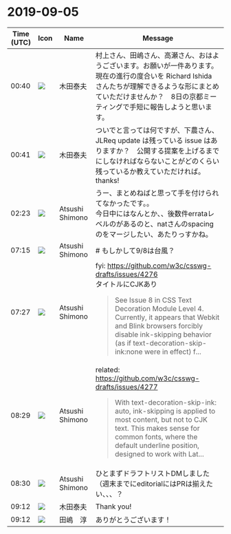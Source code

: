# 2019-09-05

|Time (UTC)|Icon|Name|Message|
|---|---|---|---|
|00:40|![](https://avatars.slack-edge.com/2020-02-05/937202829237_c9f8fb5bef5877305d00_72.jpg)|木田泰夫|村上さん、田嶋さん、高瀬さん、おはようございます。お願いが一件あります。現在の進行の度合いを Richard Ishida さんたちが理解できるような形にまとめていただけませんか？　8日の京都ミーティングで手短に報告しようと思います。|
|00:41|![](https://avatars.slack-edge.com/2020-02-05/937202829237_c9f8fb5bef5877305d00_72.jpg)|木田泰夫|ついでと言っては何ですが、下農さん、JLReq update は残っている issue はありますか？　公開する提案を上げるまでにしなければならないことがどのくらい残っているか教えていただければ。thanks!|
|02:23|![](https://secure.gravatar.com/avatar/3f82b853a23d9a6d1ce612d83f3a3a54.jpg?s=72&d=https%3A%2F%2Fa.slack-edge.com%2Fdf10d%2Fimg%2Favatars%2Fava_0008-72.png)|Atsushi Shimono|うー、まとめねばと思って手を付けられてなかったです。。<br>今日中にはなんとか、、後数件errataレベルのがあるのと、natさんのspacingのをマージしたい、あたりっすかね。|
|07:15|![](https://secure.gravatar.com/avatar/3f82b853a23d9a6d1ce612d83f3a3a54.jpg?s=72&d=https%3A%2F%2Fa.slack-edge.com%2Fdf10d%2Fimg%2Favatars%2Fava_0008-72.png)|Atsushi Shimono|# もしかして9/8は台風？|
|07:27|![](https://secure.gravatar.com/avatar/3f82b853a23d9a6d1ce612d83f3a3a54.jpg?s=72&d=https%3A%2F%2Fa.slack-edge.com%2Fdf10d%2Fimg%2Favatars%2Fava_0008-72.png)|Atsushi Shimono|fyi: <https://github.com/w3c/csswg-drafts/issues/4276><br>タイトルにCJKあり<br><blockquote>See Issue 8 in CSS Text Decoration Module Level 4. Currently, it appears that Webkit and Blink browsers forcibly disable ink-skipping behavior (as if text-decoration-skip-ink:none were in effect) f...</blockquote>|
|08:29|![](https://secure.gravatar.com/avatar/3f82b853a23d9a6d1ce612d83f3a3a54.jpg?s=72&d=https%3A%2F%2Fa.slack-edge.com%2Fdf10d%2Fimg%2Favatars%2Fava_0008-72.png)|Atsushi Shimono|related: <https://github.com/w3c/csswg-drafts/issues/4277><br><blockquote>With text-decoration-skip-ink: auto, ink-skipping is applied to most content, but not to CJK text. This makes sense for common fonts, where the default underline position, designed to work with Lat...</blockquote>|
|08:30|![](https://secure.gravatar.com/avatar/3f82b853a23d9a6d1ce612d83f3a3a54.jpg?s=72&d=https%3A%2F%2Fa.slack-edge.com%2Fdf10d%2Fimg%2Favatars%2Fava_0008-72.png)|Atsushi Shimono|ひとまずドラフトリストDMしました（週末までにeditorialにはPRは揃えたい、、、？|
|09:12|![](https://avatars.slack-edge.com/2020-02-05/937202829237_c9f8fb5bef5877305d00_72.jpg)|木田泰夫|Thank you!|
|09:12|![](https://secure.gravatar.com/avatar/698cc14290c3976fdd9f0a23494b87c1.jpg?s=72&d=https%3A%2F%2Fa.slack-edge.com%2Fdf10d%2Fimg%2Favatars%2Fava_0018-72.png)|田嶋　淳|ありがとうございます！|
